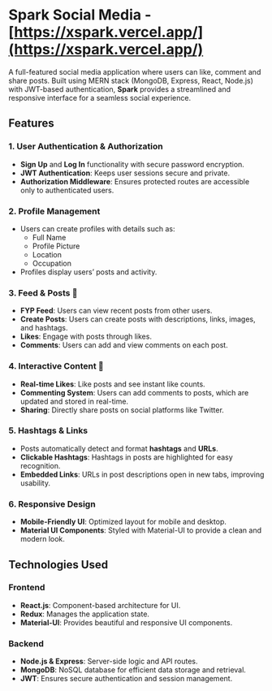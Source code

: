 # Spark Social Media - [https://xspark.vercel.app/](https://xspark.vercel.app/)
A full-featured social media application where users can like, comment and share posts. Built using MERN stack (MongoDB, Express, React, Node.js) with JWT-based authentication, **Spark** provides a streamlined and responsive interface for a seamless social experience.

## Features

### 1. User Authentication & Authorization
- **Sign Up** and **Log In** functionality with secure password encryption.
- **JWT Authentication**: Keeps user sessions secure and private.
- **Authorization Middleware**: Ensures protected routes are accessible only to authenticated users.

### 2. Profile Management
- Users can create profiles with details such as:
  - Full Name
  - Profile Picture
  - Location
  - Occupation
- Profiles display users’ posts and activity.

### 3. Feed & Posts 📜
- **FYP Feed**: Users can view recent posts from other users.
- **Create Posts**: Users can create posts with descriptions, links, images, and hashtags.
- **Likes**: Engage with posts through likes.
- **Comments**: Users can add and view comments on each post.

### 4. Interactive Content 💬
- **Real-time Likes**: Like posts and see instant like counts.
- **Commenting System**: Users can add comments to posts, which are updated and stored in real-time.
- **Sharing**: Directly share posts on social platforms like Twitter.

### 5. Hashtags & Links 
- Posts automatically detect and format **hashtags** and **URLs**.
- **Clickable Hashtags**: Hashtags in posts are highlighted for easy recognition.
- **Embedded Links**: URLs in post descriptions open in new tabs, improving usability.

### 6. Responsive Design 
- **Mobile-Friendly UI**: Optimized layout for mobile and desktop.
- **Material UI Components**: Styled with Material-UI to provide a clean and modern look.

## Technologies Used

### Frontend
- **React.js**: Component-based architecture for UI.
- **Redux**: Manages the application state.
- **Material-UI**: Provides beautiful and responsive UI components.

### Backend
- **Node.js & Express**: Server-side logic and API routes.
- **MongoDB**: NoSQL database for efficient data storage and retrieval.
- **JWT**: Ensures secure authentication and session management.



